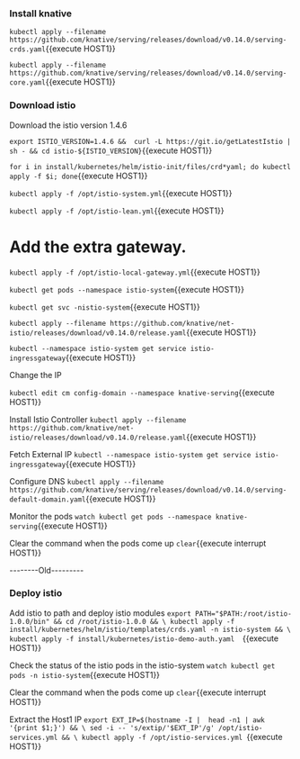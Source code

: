 
### Install knative

`kubectl apply --filename https://github.com/knative/serving/releases/download/v0.14.0/serving-crds.yaml`{{execute HOST1}}


`kubectl apply --filename https://github.com/knative/serving/releases/download/v0.14.0/serving-core.yaml`{{execute HOST1}}

### Download istio

Download the istio version 1.4.6


`export ISTIO_VERSION=1.4.6 && 
curl -L https://git.io/getLatestIstio | sh - && cd istio-${ISTIO_VERSION}`{{execute HOST1}}

`for i in install/kubernetes/helm/istio-init/files/crd*yaml; do kubectl apply -f $i; done`{{execute HOST1}}

`kubectl apply -f /opt/istio-system.yml`{{execute HOST1}}
 
`kubectl apply -f /opt/istio-lean.yml`{{execute HOST1}}

# Add the extra gateway.
`kubectl apply -f /opt/istio-local-gateway.yml`{{execute HOST1}}

`kubectl get pods --namespace istio-system`{{execute HOST1}}

`kubectl get svc -nistio-system`{{execute HOST1}}


`kubectl apply --filename https://github.com/knative/net-istio/releases/download/v0.14.0/release.yaml`{{execute HOST1}}

`kubectl --namespace istio-system get service istio-ingressgateway`{{execute HOST1}}


Change the IP 

`kubectl edit cm config-domain --namespace knative-serving`{{execute HOST1}}

Install Istio Controller
`kubectl apply --filename https://github.com/knative/net-istio/releases/download/v0.14.0/release.yaml`{{execute HOST1}}

Fetch External IP
`kubectl --namespace istio-system get service istio-ingressgateway`{{execute HOST1}}

Configure DNS
`kubectl apply --filename https://github.com/knative/serving/releases/download/v0.14.0/serving-default-domain.yaml`{{execute HOST1}}

Monitor the pods
`watch kubectl get pods --namespace knative-serving`{{execute HOST1}}

Clear the command when the pods come up
`clear`{{execute interrupt HOST1}}

--------Old---------
### Deploy istio 
Add istio to path and deploy istio modules
`export PATH="$PATH:/root/istio-1.0.0/bin" && cd /root/istio-1.0.0 && \
 kubectl apply -f install/kubernetes/helm/istio/templates/crds.yaml -n istio-system && \
 kubectl apply -f install/kubernetes/istio-demo-auth.yaml  `{{execute HOST1}}


Check the status of the istio pods in the istio-system
`watch kubectl get pods -n istio-system`{{execute HOST1}}

Clear the command when the pods come up
`clear`{{execute interrupt HOST1}}

Extract the Host1 IP
`export EXT_IP=$(hostname -I |  head -n1 | awk '{print $1;}') && \
  sed -i -- 's/extip/'$EXT_IP'/g' /opt/istio-services.yml && \
  kubectl apply -f /opt/istio-services.yml `{{execute HOST1}}

